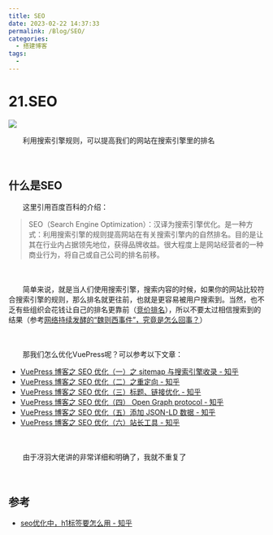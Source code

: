 ```yaml
---
title: SEO
date: 2023-02-22 14:37:33
permalink: /Blog/SEO/
categories:
  - 搭建博客
tags:
  - 
---
```


# 21.SEO

![](https://image.peterjxl.com/blog/182.jpg)


　　利用搜索引擎规则，可以提高我们的网站在搜索引擎里的排名

<!-- more -->


　　‍

## 什么是SEO

　　这里引用百度百科的介绍：

> SEO（Search Engine Optimization）：汉译为搜索引擎优化。是一种方式：利用搜索引擎的规则提高网站在有关搜索引擎内的自然排名。目的是让其在行业内占据领先地位，获得品牌收益。很大程度上是网站经营者的一种商业行为，将自己或自己公司的排名前移。

　　‍

　　简单来说，就是当人们使用搜索引擎，搜索内容的时候，如果你的网站比较符合搜索引擎的规则，那么排名就更往前，也就是更容易被用户搜索到。当然，也不乏有些组织会花钱让自己的排名更靠前（[竞价排名](https://baike.baidu.com/item/%E7%AB%9E%E4%BB%B7%E6%8E%92%E5%90%8D/746725)），所以不要太过相信搜索到的结果（参考[网络持续发酵的“魏则西事件”，究竟是怎么回事？](https://mp.weixin.qq.com/s?__biz=MzA4MzUwMDIxMg==&mid=2653355631&idx=2&sn=fe861ab583299ef54f293da7499ae2bf&scene=27)）

　　‍

　　那我们怎么优化VuePress呢？可以参考以下文章：

* [VuePress 博客之 SEO 优化（一）之 sitemap 与搜索引擎收录 - 知乎](https://zhuanlan.zhihu.com/p/477185840)
* [VuePress 博客之 SEO 优化（二）之重定向 - 知乎](https://zhuanlan.zhihu.com/p/477802085)
* [VuePress 博客之 SEO 优化（三）标题、链接优化 - 知乎](https://zhuanlan.zhihu.com/p/478332194)
* [VuePress 博客之 SEO 优化（四） Open Graph protocol - 知乎](https://zhuanlan.zhihu.com/p/478903916)
* [VuePress 博客之 SEO 优化（五）添加 JSON-LD 数据 - 知乎](https://zhuanlan.zhihu.com/p/479393560)
* [VuePress 博客之 SEO 优化（六）站长工具 - 知乎](https://zhuanlan.zhihu.com/p/485466231)

　　‍

　　由于冴羽大佬讲的非常详细和明确了，我就不重复了

　　‍

## 参考

* [seo优化中，h1标签要怎么用 - 知乎](https://zhuanlan.zhihu.com/p/341797765)
